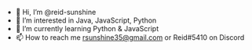 - 👋 Hi, I’m @reid-sunshine
- 👀 I’m interested in Java, JavaScript, Python
- 🌱 I’m currently learning Python & JavaScript
- 📫 How to reach me rsunshine35@gmail.com or Reid#5410 on Discord

